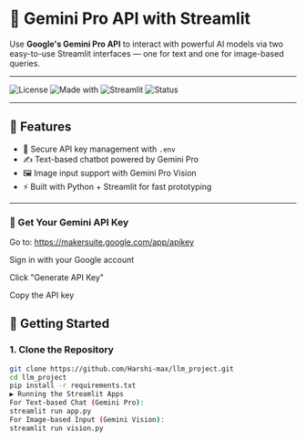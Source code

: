 # 🤖 Gemini Pro API with Streamlit

Use **Google's Gemini Pro API** to interact with powerful AI models via two easy-to-use Streamlit interfaces — one for text and one for image-based queries.

---

![License](https://img.shields.io/badge/license-MIT-green)
![Made with](https://img.shields.io/badge/Made%20with-Python-blue)
![Streamlit](https://img.shields.io/badge/Streamlit-Enabled-orange)
![Status](https://img.shields.io/badge/Status-Active-success)

---

## 🌟 Features

- 🔐 Secure API key management with `.env`
- ✍️ Text-based chatbot powered by Gemini Pro
- 🖼️ Image input support with Gemini Pro Vision
- ⚡ Built with Python + Streamlit for fast prototyping

---

###  🔑 Get Your Gemini API Key

Go to: https://makersuite.google.com/app/apikey

Sign in with your Google account

Click "Generate API Key"

Copy the API key


## 🚀 Getting Started

### 1. Clone the Repository

```bash
git clone https://github.com/Harshi-max/llm_project.git
cd llm_project
pip install -r requirements.txt
▶️ Running the Streamlit Apps
For Text-based Chat (Gemini Pro):
streamlit run app.py
For Image-based Input (Gemini Vision):
streamlit run vision.py
 
